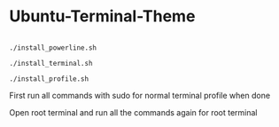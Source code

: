 # Ubuntu-Terminal-Theme


```install commands 

./install_powerline.sh

./install_terminal.sh

./install_profile.sh
```

First run all commands with sudo for normal terminal profile when done 

Open root terminal and run all the commands again for root terminal
